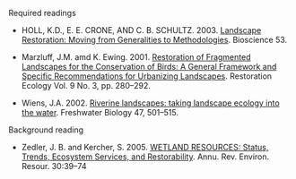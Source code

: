 Required readings

- HOLL, K.D., E. E. CRONE, AND C. B. SCHULTZ. 2003. [Landscape Restoration: Moving from Generalities to Methodologies](../readings/Holl_2003.pdf). Bioscience 53.

- Marzluff, J.M. amd K. Ewing. 2001. [Restoration of Fragmented Landscapes for the Conservation of Birds: A General Framework and Specific Recommendations for Urbanizing Landscapes](../readings/Marzluff_2001.pdf). Restoration Ecology Vol. 9 No. 3, pp. 280–292.

- Wiens, J.A. 2002. [Riverine landscapes: taking landscape ecology into the water](../readings/Wiens_2002.pdf). Freshwater Biology 47, 501–515.

Background reading

- Zedler, J. B. and Kercher, S. 2005. [WETLAND RESOURCES: Status, Trends, Ecosystem Services, and Restorability](../readings/). Annu. Rev. Environ. Resour. 30:39–74
